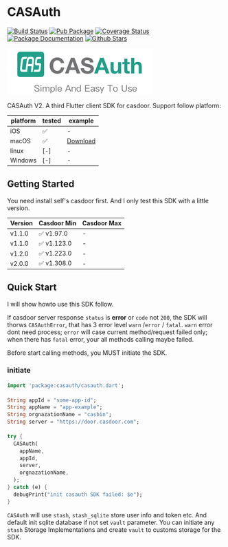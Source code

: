 # CASAuth
[![Build Status](https://github.com/kofj/casauth/actions/workflows/main.yml/badge.svg)](https://github.com/kofj/casauth/actions/workflows/main.yml)
[![Pub Package](https://img.shields.io/pub/v/casauth.svg?style=flat-square)](https://pub.dartlang.org/packages/casauth)
[![Coverage Status](https://codecov.io/gh/kofj/casauth/branch/master/graph/badge.svg?token=VusBJYgahl)](https://codecov.io/gh/kofj/casauth)
[![Package Documentation](https://img.shields.io/badge/doc-casauth-blue.svg)](https://www.dartdocs.org/documentation/casauth/latest)
[![Github Stars](https://img.shields.io/github/stars/kofj/casauth.svg)](https://github.com/kofj/casauth)


![CASAuth Logo](./images/casauth-banner.png)

CASAuth V2. A third Flutter client SDK for casdoor. Support follow platform:

| platform | tested | example |
| ---| ---| ---|
| iOS | ✅ | - |
| macOS | ✅ | [Download]() |
| linux | [-] | - |
| Windows | [-] | - |

## Getting Started
You need install self's casdoor first. And I only test this SDK with a little version.

| Version | Casdoor Min | Casdoor Max |
|---|---|---|
| v1.1.0 |  ✅ v1.97.0 | - |
| v1.1.0 |  ✅ v1.123.0 | - |
| v1.2.0 |  ✅ v1.223.0 | - |
| v2.0.0 |  ✅ v1.308.0 | - |


## Quick Start
I will show howto use this SDK follow.

If casdoor server response `status` is **error** or `code` not `200`, the SDK will thorws `CASAuthError`, that has 3 error level `warn` /`error` / `fatal`. `warn` error dont need process; `error` will case current method/request failed only; when there has `fatal` error, your all methods calling maybe failed.

Before start calling methods, you MUST initiate the SDK.
### initiate
```dart
import 'package:casauth/casauth.dart';

String appId = "some-app-id";
String appName = "app-example";
String orgnazationName = "casbin";
String server = "https://door.casdoor.com";

try {
  CASAuth(
    appName,
    appId,
    server,
    orgnazationName,
  );
} catch (e) {
  debugPrint("init casauth SDK failed: $e");
}
```
`CASAuth` will use `stash`, `stash_sqlite` store user info and token etc. And default init sqlite database if not set `vault` parameter. You can initiate any `stash` Storage Implementations and create `vault` to customs storage for the SDK.


